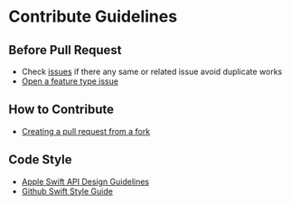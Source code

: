 # Contribute Guidelines

## Before Pull Request

- Check [issues](https://github.com/ImKcat/CatCrypto/issues) if there any same or related issue avoid duplicate works
- [Open a feature type issue](https://github.com/ImKcat/CatCrypto/issues/new)

## How to Contribute

- [Creating a pull request from a fork](https://help.github.com/articles/creating-a-pull-request-from-a-fork/)

## Code Style

- [Apple Swift API Design Guidelines](https://swift.org/documentation/api-design-guidelines/)
- [Github Swift Style Guide](https://github.com/github/swift-style-guide)
